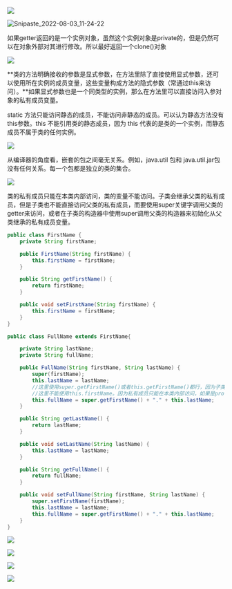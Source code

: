 ![](Java核心技术.assets/Snipaste_2022-08-03_11-23-43.png)

![Snipaste_2022-08-03_11-24-22](Java核心技术.assets/Snipaste_2022-08-03_11-24-22.png)

如果getter返回的是一个实例对象，虽然这个实例对象是private的，但是仍然可以在对象外部对其进行修改。所以最好返回一个clone()对象



![](Java核心技术.assets/Snipaste_2022-08-03_11-25-32.png)

**类的方法明确接收的参数是显式参数，在方法里除了直接使用显式参数，还可以使用所在实例的成员变量，这些变量构成方法的隐式参数（常通过this来访问）。**如果显式参数也是一个同类型的实例，那么在方法里可以直接访问入参对象的私有成员变量。

static 方法只能访问静态的成员，不能访问非静态的成员。可以认为静态方法没有this参数。this 不能引用类的静态成员，因为 this 代表的是类的一个实例，而静态成员不属于类的任何实例。



![](Java核心技术.assets/Snipaste_2022-08-03_11-47-04.png)



从编译器的角度看，嵌套的包之间毫无关系。例如，java.util 包和 java.util.jar包没有任何关系。每一个包都是独立的类的集合。



![](Java核心技术.assets/Snipaste_2022-08-03_15-05-14.png)



类的私有成员只能在本类内部访问，类的变量不能访问。子类会继承父类的私有成员，但是子类也不能直接访问父类的私有成员，而要使用super关键字调用父类的getter来访问，或者在子类的构造器中使用super调用父类的构造器来初始化从父类继承的私有成员变量。
```java
public class FirstName {
    private String firstName;

    public FirstName(String firstName) {
        this.firstName = firstName;
    }

    public String getFirstName() {
        return firstName;
    }

    public void setFirstName(String firstName) {
        this.firstName = firstName;
    }
}

public class FullName extends FirstName{

    private String lastName;
    private String fullName;

    public FullName(String firstName, String lastName) {
        super(firstName);
        this.lastName = lastName;
        //这里使用super.getFirstName()或者this.getFirstName()都行，因为子类没有重写这个方法
        //这里不能使用this.firstName。因为私有成员只能在本类内部访问，如果是protected成员就能在子类之中访问
        this.fullName = super.getFirstName() + "." + this.lastName;
    }

    public String getLastName() {
        return lastName;
    }

    public void setLastName(String lastName) {
        this.lastName = lastName;
    }

    public String getFullName() {
        return fullName;
    }

    public void setFullName(String firstName, String lastName) {
        super.setFirstName(firstName);
        this.lastName = lastName;
        this.fullName = super.getFirstName() + "." + this.lastName;
    }
}
```

![](Java核心技术.assets/Snipaste_2022-08-03_16-57-23.png)



![](Java核心技术.assets/Snipaste_2022-08-03_21-03-48.png)



![](Java核心技术.assets/Snipaste_2022-08-03_21-06-21.png)



![](Java核心技术.assets/Snipaste_2022-08-03_21-07-35.png)



